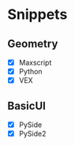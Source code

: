 # Snippets

## Geometry
  - [x] Maxscript
  - [x] Python
  - [x] VEX

## BasicUI
  - [x] PySide
  - [X] PySide2
